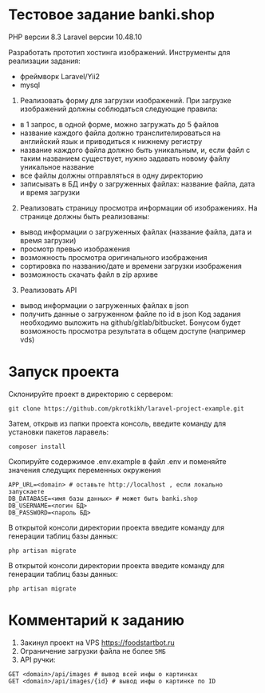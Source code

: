 # Тестовое задание banki.shop

PHP версии 8.3
Laravel версии 10.48.10

Разработать прототип хостинга изображений.
Инструменты для реализации задания:
- фреймворк Laravel/Yii2
- mysql
1. Реализовать форму для загрузки изображений.
При загрузке изображений должны соблюдаться следующие правила:
- в 1 запрос, в одной форме, можно загружать до 5 файлов
- название каждого файла должно транслителироваться на английский язык и приводиться к нижнему регистру
- название каждого файла должно быть уникальным, и, если файл с таким названием существует, нужно задавать новому файлу уникальное название
- все файлы должны отправляться в одну директорию
- записывать в БД инфу о загруженных файлах: название файла, дата и время загрузки
2. Реализовать страницу просмотра информации об изображениях.
На странице должны быть реализованы:
- вывод информации о загруженных файлах (название файла, дата и время загрузки)
- просмотр превью изображения
- возможность просмотра оригинального изображения
- сортировка по названию/дате и времени загрузки изображения
- возможность скачать файл в zip архиве
3. Реализовать API
- вывод информации о загруженных файлах в json
- получить данные о загруженном файле по id в json
Код задания необходимо выложить на github/gitlab/bitbucket.
Бонусом будет возможность просмотра результата в общем доступе (например vds)

# Запуск проекта

Склонируйте проект в директорию с сервером:

`git clone https://github.com/pkrotkikh/laravel-project-example.git`

Затем, открыв из папки проекта консоль, введите команду для установки пакетов ларавель:

`composer install`

Скопируйте содержимое .env.example в файл .env и поменяйте значения следущих переменных окружения

```
APP_URL=<domain> # оставьте http://localhost , если локально запускаете
DB_DATABASE=<имя базы данных> # может быть banki.shop
DB_USERNAME=<логин БД>
DB_PASSWORD=<пароль БД>
```

В открытой консоли директории проекта введите команду для генерации таблиц базы данных:

`php artisan migrate`

В открытой консоли директории проекта введите команду для генерации таблиц базы данных:

`php artisan migrate`

# Комментарий к заданию

1. Закинул проект на VPS https://foodstartbot.ru
2. Ограничение загрузки файла не более `5МБ`
3. API ручки:
```
GET <domain>/api/images # вывод всей инфы о картинках
GET <domain>/api/images/{id} # вывод инфы о картинке по ID
```
